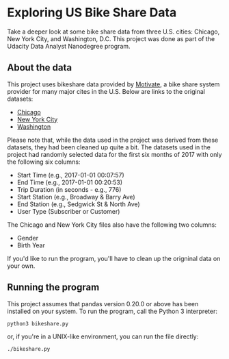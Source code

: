 # Exploring US Bike Share Data

Take a deeper look at some bike share data from three U.S. cities: Chicago, New York City,
and Washington, D.C. This project was done as part of the Udacity Data Analyst Nanodegree
program.

## About the data

This project uses bikeshare data provided by [Motivate][1], a bike share system provider
for many major cites in the U.S. Below are links to the original datasets:

+ [Chicago][2]
+ [New York City][3]
+ [Washington][4]

Please note that, while the data used in the project was derived from these datasets, they
had been cleaned up quite a bit. The datasets used in the project had randomly selected
data for the first six months of 2017 with only the following six columns:

+ Start Time (e.g., 2017-01-01 00:07:57)
+ End Time (e.g., 2017-01-01 00:20:53)
+ Trip Duration (in seconds - e.g., 776)
+ Start Station (e.g., Broadway & Barry Ave)
+ End Station (e.g., Sedgwick St & North Ave)
+ User Type (Subscriber or Customer)

The Chicago and New York City files also have the following two columns:

+ Gender
+ Birth Year

If you'd like to run the program, you'll have to clean up the origninal data on your own.

## Running the program

This project assumes that pandas version 0.20.0 or above has been installed on your
system. To run the program, call the Python 3 interpreter:

```
python3 bikeshare.py
```

or, if you're in a UNIX-like environment, you can run the file directly:

```
./bikeshare.py
```

[1]: https://www.motivateco.com/
[2]: https://www.divvybikes.com/system-data
[3]: https://www.citibikenyc.com/system-data
[4]: https://www.capitalbikeshare.com/system-data
